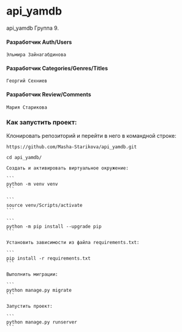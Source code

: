 # api_yamdb
api_yamdb
Группа 9.
#### Разработчик  Auth/Users 

```
Эльмира Зайнагабдинова
```

#### Разработчик Categories/Genres/Titles 

```
Георгий Сехниев
```

#### Разработчик Review/Comments

```
Мария Старикова
```

### Как запустить проект:

Клонировать репозиторий и перейти в него в командной строке:

```
https://github.com/Masha-Starikova/api_yamdb.git
```

```
cd api_yamdb/
```

    Cоздать и активировать виртуальное окружение:

    ```
    python -m venv venv
    ```

    ```
    source venv/Scripts/activate
    ```

    ```
    python -m pip install --upgrade pip
    ```

    Установить зависимости из файла requirements.txt:

    ```
    pip install -r requirements.txt
    ```

    Выполнить миграции:

    ```
    python manage.py migrate
    ```

    Запустить проект:

    ```
    python manage.py runserver
    ```
